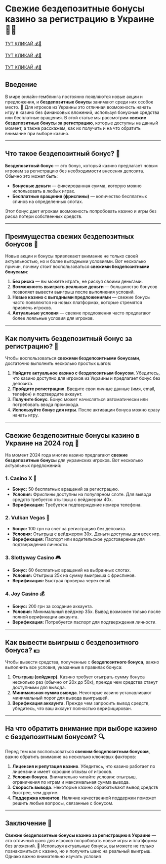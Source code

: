 # Свежие бездепозитные бонусы казино за регистрацию в Украине 🎰💸

[ТУТ КЛИКАЙ 💰🎰](https://interupgamer.top?ref=fap_w36174p119_ref_crm_vip) 

[ТУТ КЛИКАЙ 💰🎰](https://interupgamer.top?ref=fap_w36174p119_ref_crm_vip) 

[ТУТ КЛИКАЙ 💰🎰](https://interupgamer.top?ref=fap_w36174p119_ref_crm_vip) 

## Введение

В мире онлайн-гемблинга постоянно появляются новые акции и предложения, и **бездепозитные бонусы** занимают среди них особое место. 🎁 Для игроков из Украины это отличная возможность начать игру в казино без финансовых вложений, используя бонусные средства или бесплатные вращения. В этой статье мы рассмотрим **свежие бездепозитные бонусы за регистрацию**, которые доступны на данный момент, а также расскажем, как их получить и на что обратить внимание при выборе казино.

---

## Что такое бездепозитный бонус? 🎁

**Бездепозитный бонус** — это бонус, который казино предлагает новым игрокам за регистрацию без необходимости внесения депозита. Обычно это может быть:

- **Бонусные деньги** — фиксированная сумма, которую можно использовать в любых играх.
- **Бесплатные вращения (фриспины)** — количество бесплатных спинов на определенных слотах.

Этот бонус дает игрокам возможность попробовать казино и игры без риска потери собственных средств.

---

## Преимущества свежих бездепозитных бонусов 💸

Новые акции и бонусы привлекают внимание не только своей актуальностью, но и более выгодными условиями. Вот несколько причин, почему стоит воспользоваться **свежими бездепозитными бонусами**:

1. **Без риска** — вы можете играть, не рискуя своими деньгами.
2. **Возможность выиграть реальные деньги** — большинство бонусов позволяет вывести выигрыш после выполнения условий.
3. **Новые казино с выгодными предложениями** — свежие бонусы часто появляются на новых платформах, которые стремятся привлечь игроков.
4. **Актуальные условия** — свежие предложения часто предлагают более лояльные условия для игроков.

---

## Как получить бездепозитный бонус за регистрацию? 🎯

Чтобы воспользоваться **свежими бездепозитными бонусами**, достаточно выполнить несколько простых шагов:

1. **Найдите актуальное казино с бездепозитным бонусом**. Убедитесь, что казино доступно для игроков из Украины и предлагает бонус без депозита.
2. **Пройдите регистрацию**. Введите свои личные данные (имя, email, телефон) и подтвердите аккаунт.
3. **Получите бонус**. Бонус может начисляться автоматически или потребовать ввода промокода.
4. **Используйте бонус для игры**. После активации бонуса можно сразу начать игру.

---

## Свежие бездепозитные бонусы казино в Украине на 2024 год 🎲

На момент 2024 года многие казино предлагают **свежие бездепозитные бонусы** для украинских игроков. Вот несколько актуальных предложений:

### 1. **Casino X** 🎰
- **Бонус:** 50 бесплатных вращений за регистрацию.
- **Условия:** Фриспины доступны на популярном слоте. Для вывода средств требуется отыгрыш с вейджером 40x.
- **Верификация:** Требуется подтверждение номера телефона.

### 2. **Vulkan Vegas** 🎡
- **Бонус:** 100 грн на счет за регистрацию без депозита.
- **Условия:** Отыгрыш с вейджером 30x. Деньги доступны для всех игр.
- **Верификация:** Паспорт или водительское удостоверение для подтверждения личности.

### 3. **Slottyway Casino** 🎮
- **Бонус:** 60 бесплатных вращений на выбранных слотах.
- **Условия:** Отыгрыш 25x на сумму выигрыша с фриспинов.
- **Верификация:** Быстрая проверка через email.

### 4. **Joy Casino** 💰
- **Бонус:** 200 грн за создание аккаунта.
- **Условия:** Минимальный вейджер 35x. Вывод возможен только после полной верификации аккаунта.
- **Верификация:** Потребуется паспорт для подтверждения личности.

---

## Как вывести выигрыш с бездепозитного бонуса? 💵

Чтобы вывести средства, полученные с **бездепозитного бонуса**, важно выполнить все условия, указанные в правилах бонуса:

1. **Отыгрыш (вейджер)**. Казино требует отыграть сумму бонуса несколько раз (обычно от 20x до 50x), прежде чем средства станут доступными для вывода.
2. **Минимальная сумма вывода**. Некоторые казино устанавливают минимальный порог для вывода выигрышей.
3. **Верификация аккаунта**. Прежде чем запросить вывод средств, убедитесь, что ваш аккаунт полностью верифицирован.

---

## На что обратить внимание при выборе казино с бездепозитным бонусом? 🔍

Перед тем как воспользоваться **свежим бездепозитным бонусом**, важно обратить внимание на несколько ключевых факторов:

1. **Лицензия и репутация казино**. Убедитесь, что казино работает по лицензии и имеет хорошие отзывы от игроков.
2. **Условия бонуса**. Внимательно читайте условия: отыгрыш, ограничения по играм и максимальная сумма вывода.
3. **Скорость вывода**. Некоторые казино обрабатывают вывод средств быстрее, чем другие.
4. **Поддержка клиентов**. Наличие качественной поддержки поможет решить любые вопросы, связанные с бонусом.

---

## Заключение 🎯

**Свежие бездепозитные бонусы казино за регистрацию в Украине** — это отличный шанс для игроков попробовать новые игры и платформы без вложений. 🎉 Используя актуальные бонусы, вы можете не только познакомиться с казино, но и получить шанс на реальный выигрыш. Однако важно внимательно изучать условия
